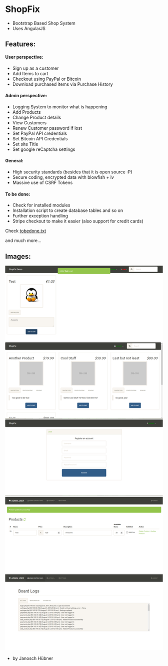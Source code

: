 # ShopFix
- Bootstrap Based Shop System
- Uses AngularJS

## Features: ##
#### User perspective: ####
- Sign up as a customer
- Add Items to cart
- Checkout using PayPal or Bitcoin
- Download purchased items via Purchase History

#### Admin perspective: ####
- Logging System to monitor what is happening
- Add Products
- Change Product details
- View Customers
- Renew Customer password if lost
- Set PayPal API credentials
- Set Bitcoin API Credentials
- Set site Title
- Set google reCaptcha settings

#### General: ####
- High security standards (besides that it is open source :P)
- Secure coding, encrypted data with blowfish + iv
- Massive use of CSRF Tokens

#### To be done: ####
- Check for installed modules
- Installation script to create database tables and so on
- Further exception handling
- Stripe checkout to make it easier (also support for credit cards)

Check [tobedone.txt](tobedone.txt)

and much more...

## Images: ##

![main_view](images/main_view.png)
![main_view2](images/main_view2.png)
![register](images/register.png)
![edit_product](images/edit_product.png)
![board_logs](images/board_logs.png)

- by Janosch Hübner
